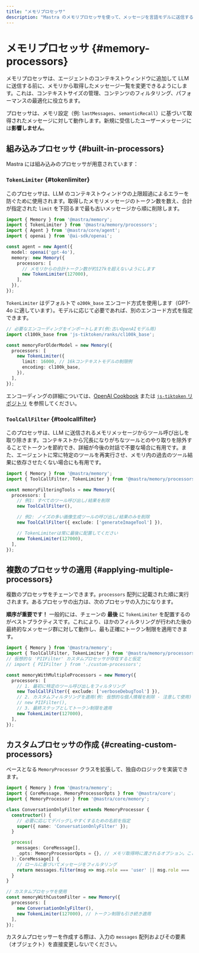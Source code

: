 ```yaml
---
title: "メモリプロセッサ"
description: "Mastra のメモリプロセッサを使って、メッセージを言語モデルに送信する前にフィルタリング、トリミング、変換し、コンテキストウィンドウの制約を管理する方法を学びます。"
---
```


# メモリプロセッサ \{#memory-processors\}

メモリプロセッサは、エージェントのコンテキストウィンドウに追加して LLM に送信する前に、メモリから取得したメッセージ一覧を変更できるようにします。これは、コンテキストサイズの管理、コンテンツのフィルタリング、パフォーマンスの最適化に役立ちます。

プロセッサは、メモリ設定（例: `lastMessages`、`semanticRecall`）に基づいて取得されたメッセージに対して動作します。新規に受信したユーザーメッセージには**影響しません**。

## 組み込みプロセッサ \{#built-in-processors\}

Mastra には組み込みのプロセッサが用意されています：

### `TokenLimiter` \{#tokenlimiter\}

このプロセッサは、LLM のコンテキストウィンドウの上限超過によるエラーを防ぐために使用されます。取得したメモリメッセージのトークン数を数え、合計が指定された `limit` を下回るまで最も古いメッセージから順に削除します。

```typescript copy showLineNumbers {9-12}
import { Memory } from '@mastra/memory';
import { TokenLimiter } from '@mastra/memory/processors';
import { Agent } from '@mastra/core/agent';
import { openai } from '@ai-sdk/openai';

const agent = new Agent({
  model: openai('gpt-4o'),
  memory: new Memory({
    processors: [
      // メモリからの合計トークン数が約127kを超えないようにします
      new TokenLimiter(127000),
    ],
  }),
});
```

`TokenLimiter` はデフォルトで `o200k_base` エンコード方式を使用します（GPT-4o に適しています）。モデルに応じて必要であれば、別のエンコード方式を指定できます。

```typescript copy showLineNumbers {6-9}
// 必要なエンコーディングをインポートします(例:古いOpenAIモデル用)
import cl100k_base from 'js-tiktoken/ranks/cl100k_base';

const memoryForOlderModel = new Memory({
  processors: [
    new TokenLimiter({
      limit: 16000, // 16kコンテキストモデルの制限例
      encoding: cl100k_base,
    }),
  ],
});
```

エンコーディングの詳細については、[OpenAI Cookbook](https://cookbook.openai.com/examples/how_to_count_tokens_with_tiktoken#encodings) または [`js-tiktoken` リポジトリ](https://github.com/dqbd/tiktoken) を参照してください。

### `ToolCallFilter` \{#toolcallfilter\}

このプロセッサは、LLM に送信されるメモリメッセージからツール呼び出しを取り除きます。コンテキストから冗長になりがちなツールとのやり取りを除外することでトークンを節約でき、詳細が今後の対話で不要な場合に有用です。また、エージェントに常に特定のツールを再実行させ、メモリ内の過去のツール結果に依存させたくない場合にも有用です。

```typescript copy showLineNumbers {5-14}
import { Memory } from '@mastra/memory';
import { ToolCallFilter, TokenLimiter } from '@mastra/memory/processors';

const memoryFilteringTools = new Memory({
  processors: [
    // 例1: すべてのツール呼び出し/結果を削除
    new ToolCallFilter(),

    // 例2: ノイズの多い画像生成ツールの呼び出し/結果のみを削除
    new ToolCallFilter({ exclude: ['generateImageTool'] }),

    // TokenLimiterは常に最後に配置してください
    new TokenLimiter(127000),
  ],
});
```

## 複数のプロセッサの適用 \{#applying-multiple-processors\}

複数のプロセッサをチェーンできます。`processors` 配列に記載された順に実行されます。あるプロセッサの出力は、次のプロセッサの入力になります。

**順序が重要です！** 一般的には、チェーンの **最後** に `TokenLimiter` を配置するのがベストプラクティスです。これにより、ほかのフィルタリングが行われた後の最終的なメッセージ群に対して動作し、最も正確にトークン制限を適用できます。

```typescript copy showLineNumbers {7-14}
import { Memory } from '@mastra/memory';
import { ToolCallFilter, TokenLimiter } from '@mastra/memory/processors';
// 仮想的な 'PIIFilter' カスタムプロセッサが存在すると仮定
// import { PIIFilter } from './custom-processors';

const memoryWithMultipleProcessors = new Memory({
  processors: [
    // 1. 最初に特定のツール呼び出しをフィルタリング
    new ToolCallFilter({ exclude: ['verboseDebugTool'] }),
    // 2. カスタムフィルタリングを適用(例: 仮想的な個人情報を削除 - 注意して使用)
    // new PIIFilter(),
    // 3. 最終ステップとしてトークン制限を適用
    new TokenLimiter(127000),
  ],
});
```

## カスタムプロセッサの作成 \{#creating-custom-processors\}

ベースとなる `MemoryProcessor` クラスを拡張して、独自のロジックを実装できます。

```typescript copy showLineNumbers {5-20,24-27}
import { Memory } from '@mastra/memory';
import { CoreMessage, MemoryProcessorOpts } from '@mastra/core';
import { MemoryProcessor } from '@mastra/core/memory';

class ConversationOnlyFilter extends MemoryProcessor {
  constructor() {
    // 必要に応じてデバッグしやすくするための名前を指定
    super({ name: 'ConversationOnlyFilter' });
  }

  process(
    messages: CoreMessage[],
    _opts: MemoryProcessorOpts = {}, // メモリ取得時に渡されるオプション。ここではほとんど使用しない
  ): CoreMessage[] {
    // ロールに基づいてメッセージをフィルタリング
    return messages.filter(msg => msg.role === 'user' || msg.role === 'assistant');
  }
}

// カスタムプロセッサを使用
const memoryWithCustomFilter = new Memory({
  processors: [
    new ConversationOnlyFilter(),
    new TokenLimiter(127000), // トークン制限も引き続き適用
  ],
});
```

カスタムプロセッサーを作成する際は、入力の `messages` 配列およびその要素（オブジェクト）を直接変更しないでください。
